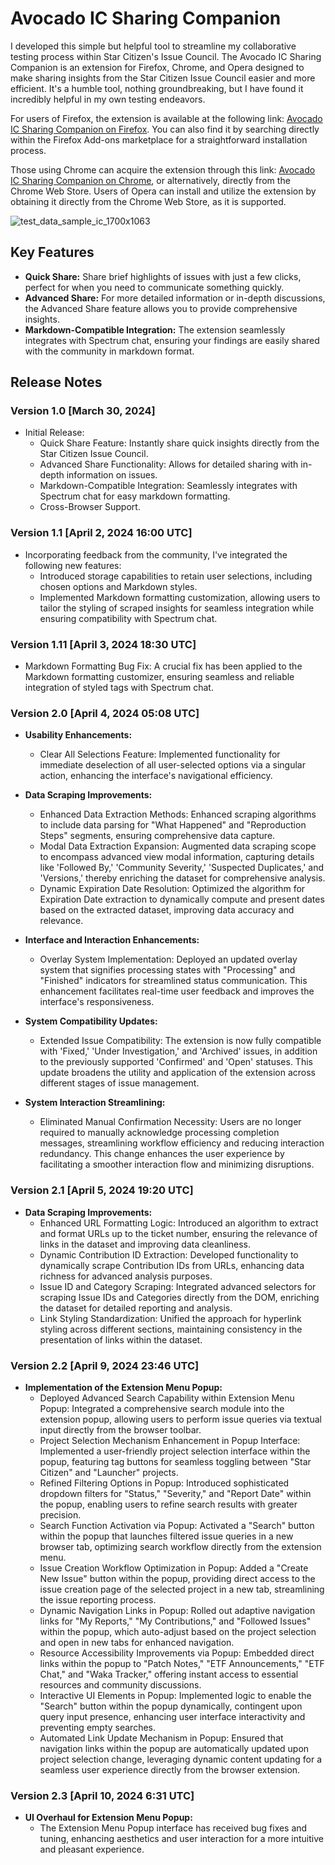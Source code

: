 # Avocado IC Sharing Companion

I developed this simple but helpful tool to streamline my collaborative testing process within Star Citizen's Issue Council. The Avocado IC Sharing Companion is an extension for Firefox, Chrome, and Opera designed to make sharing insights from the Star Citizen Issue Council easier and more efficient. It's a humble tool, nothing groundbreaking, but I have found it incredibly helpful in my own testing endeavors.

For users of Firefox, the extension is available at the following link: [Avocado IC Sharing Companion on Firefox](https://addons.mozilla.org/en-US/firefox/addon/avocado-ic-sharing-companion/). You can also find it by searching directly within the Firefox Add-ons marketplace for a straightforward installation process. 

Those using Chrome can acquire the extension through this link: [Avocado IC Sharing Companion on Chrome](https://chromewebstore.google.com/detail/avocado-ic-sharing-compan/lioooombpcigjchdhllgcblhbdbmmigp), or alternatively, directly from the Chrome Web Store. Users of Opera can install and utilize the extension by obtaining it directly from the Chrome Web Store, as it is supported.

![test_data_sample_ic_1700x1063](https://github.com/f4sh/Avocado-IC-Sharing-Companion/assets/170039000/933d36e7-ad60-4472-959d-3e68c981bd08)

## Key Features

- **Quick Share:** Share brief highlights of issues with just a few clicks, perfect for when you need to communicate something quickly.
- **Advanced Share:** For more detailed information or in-depth discussions, the Advanced Share feature allows you to provide comprehensive insights.
- **Markdown-Compatible Integration:** The extension seamlessly integrates with Spectrum chat, ensuring your findings are easily shared with the community in markdown format.

## Release Notes

### Version 1.0 [March 30, 2024]

- Initial Release:
  - Quick Share Feature: Instantly share quick insights directly from the Star Citizen Issue Council.
  - Advanced Share Functionality: Allows for detailed sharing with in-depth information on issues.
  - Markdown-Compatible Integration: Seamlessly integrates with Spectrum chat for easy markdown formatting.
  - Cross-Browser Support.

### Version 1.1 [April 2, 2024 16:00 UTC]

- Incorporating feedback from the community, I've integrated the following new features:
  - Introduced storage capabilities to retain user selections, including chosen options and Markdown styles.
  - Implemented Markdown formatting customization, allowing users to tailor the styling of scraped insights for seamless integration while ensuring compatibility with Spectrum chat.

### Version 1.11 [April 3, 2024 18:30 UTC]

- Markdown Formatting Bug Fix: A crucial fix has been applied to the Markdown formatting customizer, ensuring seamless and reliable integration of styled tags with Spectrum chat.

### Version 2.0 [April 4, 2024 05:08 UTC]

- **Usability Enhancements:**
  - Clear All Selections Feature: Implemented functionality for immediate deselection of all user-selected options via a singular action, enhancing the interface's navigational efficiency.

- **Data Scraping Improvements:**
  - Enhanced Data Extraction Methods: Enhanced scraping algorithms to include data parsing for "What Happened" and "Reproduction Steps" segments, ensuring comprehensive data capture.
  - Modal Data Extraction Expansion: Augmented data scraping scope to encompass advanced view modal information, capturing details like 'Followed By,' 'Community Severity,' 'Suspected Duplicates,' and 'Versions,' thereby enriching the dataset for comprehensive analysis.
  - Dynamic Expiration Date Resolution: Optimized the algorithm for Expiration Date extraction to dynamically compute and present dates based on the extracted dataset, improving data accuracy and relevance.

- **Interface and Interaction Enhancements:**
  - Overlay System Implementation: Deployed an updated overlay system that signifies processing states with "Processing" and "Finished" indicators for streamlined status communication. This enhancement facilitates real-time user feedback and improves the interface's responsiveness.

- **System Compatibility Updates:**
  - Extended Issue Compatibility: The extension is now fully compatible with 'Fixed,' 'Under Investigation,' and 'Archived' issues, in addition to the previously supported 'Confirmed' and 'Open' statuses. This update broadens the utility and application of the extension across different stages of issue management.

- **System Interaction Streamlining:**
  - Eliminated Manual Confirmation Necessity: Users are no longer required to manually acknowledge processing completion messages, streamlining workflow efficiency and reducing interaction redundancy. This change enhances the user experience by facilitating a smoother interaction flow and minimizing disruptions.

### Version 2.1 [April 5, 2024 19:20 UTC]

- **Data Scraping Improvements:**
  - Enhanced URL Formatting Logic: Introduced an algorithm to extract and format URLs up to the ticket number, ensuring the relevance of links in the dataset and improving data cleanliness.
  - Dynamic Contribution ID Extraction: Developed functionality to dynamically scrape Contribution IDs from URLs, enhancing data richness for advanced analysis purposes.
  - Issue ID and Category Scraping: Integrated advanced selectors for scraping Issue IDs and Categories directly from the DOM, enriching the dataset for detailed reporting and analysis.
  - Link Styling Standardization: Unified the approach for hyperlink styling across different sections, maintaining consistency in the presentation of links within the dataset.

### Version 2.2 [April 9, 2024 23:46 UTC]

- **Implementation of the Extension Menu Popup:**
  - Deployed Advanced Search Capability within Extension Menu Popup: Integrated a comprehensive search module into the extension popup, allowing users to perform issue queries via textual input directly from the browser toolbar.
  - Project Selection Mechanism Enhancement in Popup Interface: Implemented a user-friendly project selection interface within the popup, featuring tag buttons for seamless toggling between "Star Citizen" and "Launcher" projects.
  - Refined Filtering Options in Popup: Introduced sophisticated dropdown filters for "Status," "Severity," and "Report Date" within the popup, enabling users to refine search results with greater precision.
  - Search Function Activation via Popup: Activated a "Search" button within the popup that launches filtered issue queries in a new browser tab, optimizing search workflow directly from the extension menu.
  - Issue Creation Workflow Optimization in Popup: Added a "Create New Issue" button within the popup, providing direct access to the issue creation page of the selected project in a new tab, streamlining the issue reporting process.
  - Dynamic Navigation Links in Popup: Rolled out adaptive navigation links for "My Reports," "My Contributions," and "Followed Issues" within the popup, which auto-adjust based on the project selection and open in new tabs for enhanced navigation.
  - Resource Accessibility Improvements via Popup: Embedded direct links within the popup to "Patch Notes," "ETF Announcements," "ETF Chat," and "Waka Tracker," offering instant access to essential resources and community discussions.
  - Interactive UI Elements in Popup: Implemented logic to enable the "Search" button within the popup dynamically, contingent upon query input presence, enhancing user interface interactivity and preventing empty searches.
  - Automated Link Update Mechanism in Popup: Ensured that navigation links within the popup are automatically updated upon project selection change, leveraging dynamic content updating for a seamless user experience directly from the browser extension.

### Version 2.3 [April 10, 2024 6:31 UTC]

- **UI Overhaul for Extension Menu Popup:**
  - The Extension Menu Popup interface has received bug fixes and tuning, enhancing aesthetics and user interaction for a more intuitive and pleasant experience.


